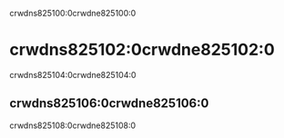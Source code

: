 crwdns825100:0crwdne825100:0
# crwdns825102:0crwdne825102:0

crwdns825104:0crwdne825104:0

## crwdns825106:0crwdne825106:0

crwdns825108:0crwdne825108:0
